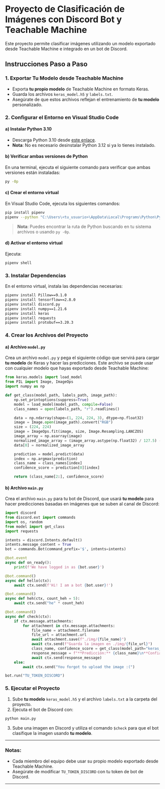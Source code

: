 
# Proyecto de Clasificación de Imágenes con Discord Bot y Teachable Machine

Este proyecto permite clasificar imágenes utilizando un modelo exportado desde Teachable Machine e integrado en un bot de Discord.

## Instrucciones Paso a Paso

### 1. **Exportar Tu Modelo desde Teachable Machine**

- Exporta **tu propio modelo** de Teachable Machine en formato Keras.
- Guarda los archivos `keras_model.h5` y `labels.txt`.
- Asegúrate de que estos archivos reflejan el entrenamiento de **tu modelo** personalizado.

### 2. **Configurar el Entorno en Visual Studio Code**

#### a) **Instalar Python 3.10**

- Descarga Python 3.10 desde [este enlace](https://www.python.org/downloads/release/python-3100/). 
- **Nota**: No es necesario desinstalar Python 3.12 si ya lo tienes instalado.

#### b) **Verificar ambas versiones de Python**

En una terminal, ejecuta el siguiente comando para verificar que ambas versiones están instaladas:

```bash
py -0p
```

#### c) **Crear el entorno virtual**

En Visual Studio Code, ejecuta los siguientes comandos:

```bash
pip install pipenv
pipenv --python "C:\Users\<tu_usuario>\AppData\Local\Programs\Python\Python310"
```

> **Nota**: Puedes encontrar la ruta de Python buscando en tu sistema archivos o usando `py -0p`.

#### d) **Activar el entorno virtual**

Ejecuta:

```bash
pipenv shell
```

### 3. **Instalar Dependencias**

En el entorno virtual, instala las dependencias necesarias:

```bash
pipenv install Pillow==9.1.0
pipenv install tensorflow==2.8.0
pipenv install discord.py
pipenv install numpy==1.21.6
pipenv install keras
pipenv install requests
pipenv install protobuf==3.20.3
```

### 4. **Crear los Archivos del Proyecto**

#### a) **Archivo `model.py`**

Crea un archivo `model.py` y pega el siguiente código que servirá para cargar **tu modelo** de Keras y hacer las predicciones. Este archivo se puede usar con cualquier modelo que hayas exportado desde Teachable Machine:

```python
from keras.models import load_model
from PIL import Image, ImageOps
import numpy as np

def get_class(model_path, labels_path, image_path):
    np.set_printoptions(suppress=True)
    model = load_model(model_path, compile=False)
    class_names = open(labels_path, "r").readlines()

    data = np.ndarray(shape=(1, 224, 224, 3), dtype=np.float32)
    image = Image.open(image_path).convert("RGB")
    size = (224, 224)
    image = ImageOps.fit(image, size, Image.Resampling.LANCZOS)
    image_array = np.asarray(image)
    normalized_image_array = (image_array.astype(np.float32) / 127.5) - 1
    data[0] = normalized_image_array

    prediction = model.predict(data)
    index = np.argmax(prediction)
    class_name = class_names[index]
    confidence_score = prediction[0][index]

    return (class_name[2:], confidence_score)
```

#### b) **Archivo `main.py`**

Crea el archivo `main.py` para tu bot de Discord, que usará **tu modelo** para hacer predicciones basadas en imágenes que se suben al canal de Discord:

```python
import discord
from discord.ext import commands
import os, random
from model import get_class
import requests

intents = discord.Intents.default()
intents.message_content = True
bot = commands.Bot(command_prefix='$', intents=intents)

@bot.event
async def on_ready():
    print(f'We have logged in as {bot.user}')

@bot.command()
async def hello(ctx):
    await ctx.send(f'Hi! I am a bot {bot.user}!')

@bot.command()
async def heh(ctx, count_heh = 5):
    await ctx.send("he" * count_heh)

@bot.command()
async def check(ctx):
    if ctx.message.attachments:
        for attachment in ctx.message.attachments:
            file_name = attachment.filename
            file_url = attachment.url
            await attachment.save(f"./img/{file_name}")
            await ctx.send(f"Guarda la imagen en ./img/{file_url}")
            class_name, confidence_score = get_class(model_path="keras_model.h5", labels_path="labels.txt", image_path=f"./img/{file_name}")
            response_message = f"**Predicción:** {class_name}\n**Confianza:** {confidence_score:.2f}"
            await ctx.send(response_message)
    else:
        await ctx.send("You forgot to upload the image :(")

bot.run("TU_TOKEN_DISCORD")
```

### 5. **Ejecutar el Proyecto**

1. Sube **tu modelo** `keras_model.h5` y el archivo `labels.txt` a la carpeta del proyecto.
2. Ejecuta el bot de Discord con:

```bash
python main.py
```

3. Sube una imagen en Discord y utiliza el comando `$check` para que el bot clasifique la imagen usando **tu modelo**.

---

### Notas:

- Cada miembro del equipo debe usar su propio modelo exportado desde Teachable Machine.
- Asegúrate de modificar `TU_TOKEN_DISCORD` con tu token de bot de Discord.


---
